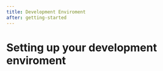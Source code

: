 ```yaml
---
title: Development Enviroment
after: getting-started
---
```


# Setting up your development enviroment
